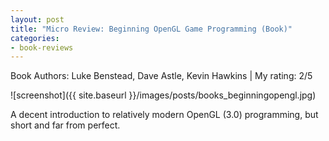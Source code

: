 ```yaml
---
layout: post
title: "Micro Review: Beginning OpenGL Game Programming (Book)"
categories:
- book-reviews
---
```


<p>Book Authors: Luke Benstead, Dave Astle, Kevin Hawkins | My rating: 2/5</p>


![screenshot]({{ site.baseurl }}/images/posts/books_beginningopengl.jpg)


<p>A decent introduction to relatively modern OpenGL (3.0) programming, but short and far from perfect.</p>





